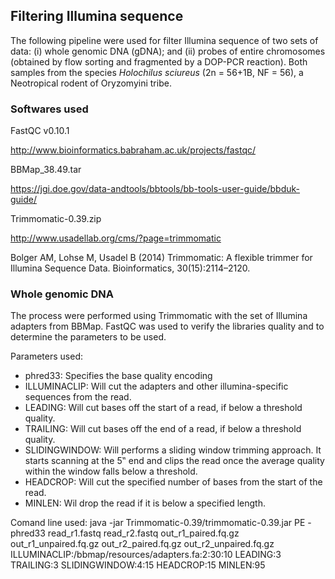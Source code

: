 ## Filtering Illumina sequence

The following pipeline were used for filter Illumina sequence of two sets of data: (i) whole genomic DNA (gDNA); and (ii) probes of entire chromosomes (obtained by flow sorting and fragmented by a DOP-PCR reaction). Both samples from the species *Holochilus sciureus* (2n = 56+1B, NF = 56), a Neotropical rodent of Oryzomyini tribe.


### Softwares used

FastQC v0.10.1

http://www.bioinformatics.babraham.ac.uk/projects/fastqc/

BBMap_38.49.tar

https://jgi.doe.gov/data-andtools/bbtools/bb-tools-user-guide/bbduk-guide/

Trimmomatic-0.39.zip

http://www.usadellab.org/cms/?page=trimmomatic

Bolger AM, Lohse M, Usadel B (2014) Trimmomatic: A flexible trimmer for Illumina Sequence Data. Bioinformatics, 30(15):2114–2120.


### Whole genomic DNA

The process were performed using Trimmomatic with the set of Illumina adapters from BBMap. FastQC was used to verify the libraries quality and to determine the parameters to be used.

Parameters used:
- phred33: Specifies the base quality encoding
- ILLUMINACLIP: Will cut the adapters and other illumina-specific sequences from the read.
- LEADING: Will cut bases off the start of a read, if below a threshold quality.
- TRAILING: Will cut bases off the end of a read, if below a threshold quality.
- SLIDINGWINDOW: Will performs a sliding window trimming approach. It starts scanning at the 5‟ end and clips the read once the average quality within the window falls below a threshold.
- HEADCROP: Will cut the specified number of bases from the start of the read.
- MINLEN: Wil drop the read if it is below a specified length.

Comand line used:
java -jar Trimmomatic-0.39/trimmomatic-0.39.jar PE -phred33 read_r1.fastq read_r2.fastq out_r1_paired.fq.gz out_r1_unpaired.fq.gz out_r2_paired.fq.gz out_r2_unpaired.fq.gz ILLUMINACLIP:/bbmap/resources/adapters.fa:2:30:10 LEADING:3 TRAILING:3 SLIDINGWINDOW:4:15 HEADCROP:15 MINLEN:95
